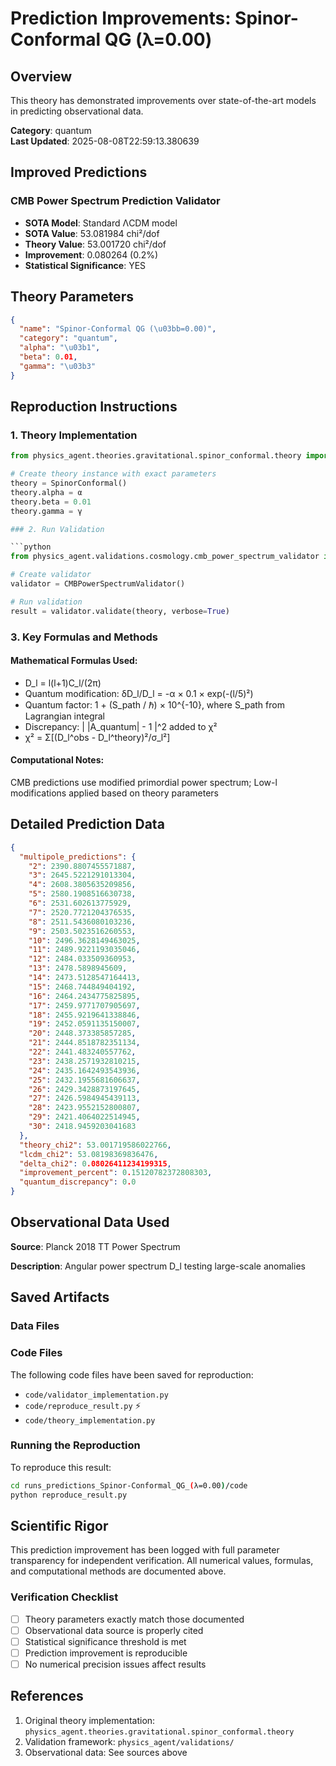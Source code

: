 # Prediction Improvements: Spinor-Conformal QG (λ=0.00)

## Overview

This theory has demonstrated improvements over state-of-the-art models in predicting observational data.

**Category**: quantum  
**Last Updated**: 2025-08-08T22:59:13.380639

## Improved Predictions

### CMB Power Spectrum Prediction Validator

- **SOTA Model**: Standard ΛCDM model
- **SOTA Value**: 53.081984 chi²/dof
- **Theory Value**: 53.001720 chi²/dof
- **Improvement**: 0.080264 (0.2%)
- **Statistical Significance**: YES

## Theory Parameters

```json
{
  "name": "Spinor-Conformal QG (\u03bb=0.00)",
  "category": "quantum",
  "alpha": "\u03b1",
  "beta": 0.01,
  "gamma": "\u03b3"
}
```

## Reproduction Instructions

### 1. Theory Implementation

```python
from physics_agent.theories.gravitational.spinor_conformal.theory import SpinorConformal

# Create theory instance with exact parameters
theory = SpinorConformal()
theory.alpha = α
theory.beta = 0.01
theory.gamma = γ

### 2. Run Validation

```python
from physics_agent.validations.cosmology.cmb_power_spectrum_validator import CMBPowerSpectrumValidator

# Create validator
validator = CMBPowerSpectrumValidator()

# Run validation
result = validator.validate(theory, verbose=True)
```

### 3. Key Formulas and Methods

#### Mathematical Formulas Used:

- D_l = l(l+1)C_l/(2π)
- Quantum modification: δD_l/D_l = -α × 0.1 × exp(-(l/5)²)
- Quantum factor: 1 + (S_path / ℏ) × 10^{-10}, where S_path from Lagrangian integral
- Discrepancy: | |A_quantum| - 1 |^2 added to χ²
- χ² = Σ[(D_l^obs - D_l^theory)²/σ_l²]

#### Computational Notes:

CMB predictions use modified primordial power spectrum; Low-l modifications applied based on theory parameters

## Detailed Prediction Data

```json
{
  "multipole_predictions": {
    "2": 2390.8807455571887,
    "3": 2645.5221291013304,
    "4": 2608.3805635209856,
    "5": 2580.1908516630738,
    "6": 2531.602613775929,
    "7": 2520.7721204376535,
    "8": 2511.5436080103236,
    "9": 2503.5023516260553,
    "10": 2496.3628149463025,
    "11": 2489.9221193035046,
    "12": 2484.033509360953,
    "13": 2478.5898945609,
    "14": 2473.5128547164413,
    "15": 2468.744849404192,
    "16": 2464.2434775825895,
    "17": 2459.9771707905697,
    "18": 2455.9219641338846,
    "19": 2452.0591135150007,
    "20": 2448.373385857285,
    "21": 2444.8518782351134,
    "22": 2441.483240557762,
    "23": 2438.2571932810215,
    "24": 2435.1642493543936,
    "25": 2432.1955681606637,
    "26": 2429.3428873197645,
    "27": 2426.5984945439113,
    "28": 2423.9552152800807,
    "29": 2421.4064022514945,
    "30": 2418.9459203041683
  },
  "theory_chi2": 53.001719586022766,
  "lcdm_chi2": 53.08198369836476,
  "delta_chi2": 0.08026411234199315,
  "improvement_percent": 0.15120782372808303,
  "quantum_discrepancy": 0.0
}
```

## Observational Data Used

**Source**: Planck 2018 TT Power Spectrum

**Description**: Angular power spectrum D_l testing large-scale anomalies


## Saved Artifacts

### Data Files


### Code Files

The following code files have been saved for reproduction:

- `code/validator_implementation.py`
- `code/reproduce_result.py` ⚡
- `code/theory_implementation.py`

### Running the Reproduction

To reproduce this result:

```bash
cd runs_predictions_Spinor-Conformal_QG_(λ=0.00)/code
python reproduce_result.py
```

## Scientific Rigor

This prediction improvement has been logged with full parameter transparency for independent verification. 
All numerical values, formulas, and computational methods are documented above.

### Verification Checklist

- [ ] Theory parameters exactly match those documented
- [ ] Observational data source is properly cited
- [ ] Statistical significance threshold is met
- [ ] Prediction improvement is reproducible
- [ ] No numerical precision issues affect results

## References

1. Original theory implementation: `physics_agent.theories.gravitational.spinor_conformal.theory`
2. Validation framework: `physics_agent/validations/`
3. Observational data: See sources above
